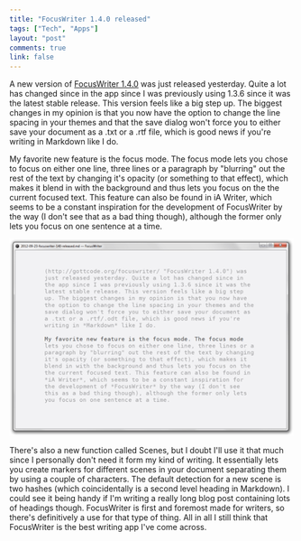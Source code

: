 ```yaml
---
title: "FocusWriter 1.4.0 released"
tags: ["Tech", "Apps"]
layout: "post"
comments: true
link: false
---
```


A new version of [FocusWriter 1.4.0](http://gottcode.org/focuswriter/) was just released yesterday. Quite a lot has changed since in the app since I was previously using 1.3.6 since it was the latest stable release. This version feels like a big step up. The biggest changes in my opinion is that you now have the option to change the line spacing in your themes and that the save dialog won't force you to either save your document as a .txt or a .rtf file, which is good news if you're writing in Markdown like I do.

My favorite new feature is the focus mode. The focus mode lets you chose to focus on either one line, three lines or a paragraph by "blurring" out the rest of the text by changing it's opacity (or something to that effect), which makes it blend in with the background and thus lets you focus on the the current focused text. This feature can also be found in iA Writer, which seems to be a constant inspiration for the development of FocusWriter by the way (I don't see that as a bad thing though), although the former only lets you focus on one sentence at a time.

![Focus Mode in FocusWriter 1.4.0](/images/blog/2012/09/23/focuswriter-140.png)

There's also a new function called Scenes, but I doubt I'll use it that much since I personally don't need it form my kind of writing. It essentially lets you create markers for different scenes in your document separating them by using a couple of characters. The default detection for a new scene is two hashes (which coincidentally is a second level heading in Markdown). I could see it being handy if I'm writing a really long blog post containing lots of headings though. FocusWriter is first and foremost made for writers, so there's definitively a use for that type of thing. All in all I still think that FocusWriter is the best writing app I've come across.
